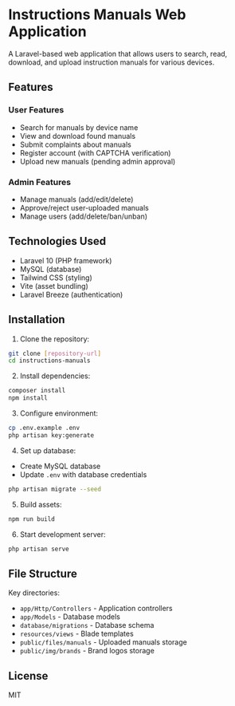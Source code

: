 # Instructions Manuals Web Application

A Laravel-based web application that allows users to search, read, download, and upload instruction manuals for various devices.

## Features

### User Features
- Search for manuals by device name
- View and download found manuals
- Submit complaints about manuals
- Register account (with CAPTCHA verification)
- Upload new manuals (pending admin approval)

### Admin Features
- Manage manuals (add/edit/delete)
- Approve/reject user-uploaded manuals
- Manage users (add/delete/ban/unban)

## Technologies Used
- Laravel 10 (PHP framework)
- MySQL (database)
- Tailwind CSS (styling)
- Vite (asset bundling)
- Laravel Breeze (authentication)

## Installation

1. Clone the repository:
```bash
git clone [repository-url]
cd instructions-manuals
```

2. Install dependencies:
```bash
composer install
npm install
```

3. Configure environment:
```bash
cp .env.example .env
php artisan key:generate
```

4. Set up database:
- Create MySQL database
- Update `.env` with database credentials
```bash
php artisan migrate --seed
```

5. Build assets:
```bash
npm run build
```

6. Start development server:
```bash
php artisan serve
```

## File Structure

Key directories:
- `app/Http/Controllers` - Application controllers
- `app/Models` - Database models
- `database/migrations` - Database schema
- `resources/views` - Blade templates
- `public/files/manuals` - Uploaded manuals storage
- `public/img/brands` - Brand logos storage

## License
MIT
